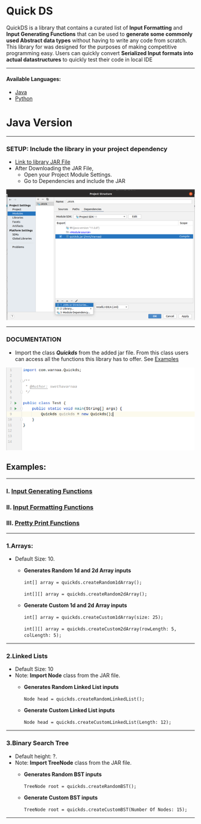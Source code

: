 # Quick DS

QuickDS is a library that contains a curated list of **Input Formatting** and **Input Generating Functions** that can be
used to **generate some commonly used Abstract data types** without having to write any code from scratch. This library
for was designed for the purposes of making competitive programming easy. Users can quickly convert **Serialized Input
formats into actual datastructures** to quickly test their code in local IDE

---

#### Available Languages:

* [Java](#Java-Version)
* [Python](#PYTHON)

# Java Version

---

### SETUP: Include the library in your project dependency

- [Link to library JAR File]()
- After Downloading the JAR File,
  - Open your Project Module Settings.
  - Go to Dependencies and include the JAR

![image](https://github.com/varnaa/QuickDS/blob/varnaa/java/screenshots/ss1.png)

---

### DOCUMENTATION

* Import the class ***Quickds*** from the added jar file. From this class users can access all the functions this
  library has to offer. See [Examples](###Examples:)

![image](https://github.com/varnaa/QuickDS/blob/varnaa/java/screenshots/ss2.png)

## Examples:

---

### I. [Input Generating Functions](#1arrays)

### II. [Input Formatting Functions]()

### III. [Pretty Print Functions]()

----------------------------------------------------

### 1.Arrays:

- Default Size: 10.
  - **Generates Random 1d and 2d Array inputs**

    `int[] array = quickds.createRandom1dArray();`

    `int[][] array = quickds.createRandom2dArray();`

  - **Generate Custom 1d and 2d Array inputs**

    `int[] array = quickds.createCustom1dArray(size: 25);`

    `int[][] array = quickds.createCustom2dArray(rowLength: 5, colLength: 5);`

---

### 2.Linked Lists

- Default Size: 10
- Note: **Import Node** class from the JAR file.
  - **Generates Random Linked List inputs**

    `Node head = quickds.createRandomLinkedList();`

  - **Generate Custom Linked List inputs**

    `Node head = quickds.createCustomLinkedList(Length: 12);`

---

### 3.Binary Search Tree

- Default height: ?.
- Note: **Import TreeNode** class from the JAR file.
  - **Generates Random BST inputs**

    `TreeNode root = quickds.createRandomBST();`

  - **Generate Custom BST inputs**

    `TreeNode root = quickds.createCustomBST(Number Of Nodes: 15);`

---
    














      


